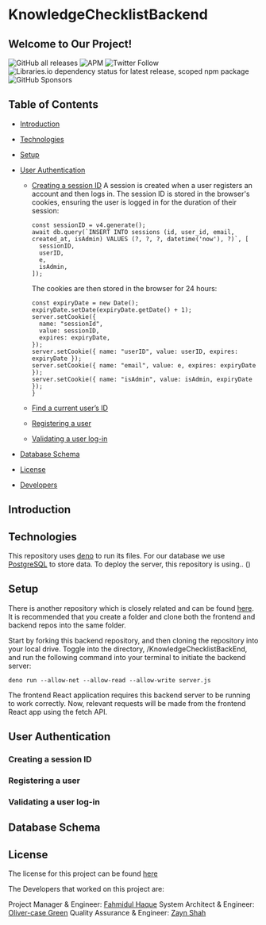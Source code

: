 # KnowledgeChecklistBackend

## Welcome to Our Project!

![GitHub all releases](https://img.shields.io/github/downloads/FahmidulHaquee/WorldBankFrontend/total?logo=GitHub)
![APM](https://img.shields.io/apm/l/npm)
![Twitter Follow](https://img.shields.io/twitter/follow/SigmaLabs?style=social)
![Libraries.io dependency status for latest release, scoped npm package](https://img.shields.io/librariesio/release/npm/@babel/core)
![GitHub Sponsors](https://img.shields.io/github/sponsors/FahmidulHaquee)

## Table of Contents

- [Introduction](#introduction)
- [Technologies](#technologies)
- [Setup](#Setup)
- [User Authentication](#user-authentication)

  - [Creating a session ID](#creating-a-session-id)
    A session is created when a user registers an account and then logs in. The session ID is stored in the browser's cookies, ensuring the user is logged in for the duration of their session:

    ```
    const sessionID = v4.generate();
    await db.query(`INSERT INTO sessions (id, user_id, email, created_at, isAdmin) VALUES (?, ?, ?, datetime('now'), ?)`, [
      sessionID,
      userID,
      e,
      isAdmin,
    ]);
    ```

    The cookies are then stored in the browser for 24 hours:

    ```
    const expiryDate = new Date();
    expiryDate.setDate(expiryDate.getDate() + 1);
    server.setCookie({
      name: "sessionId",
      value: sessionID,
      expires: expiryDate,
    });
    server.setCookie({ name: "userID", value: userID, expires: expiryDate });
    server.setCookie({ name: "email", value: e, expires: expiryDate });
    server.setCookie({ name: "isAdmin", value: isAdmin, expiryDate });
    }
    ```

  - [Find a current user’s ID](#find-a-current-users-id)
  - [Registering a user](#registering-a-user)
  - [Validating a user log-in](#validating-a-user-log-in)

- [Database Schema](#database-schema)
- [License](#license)
- [Developers](#developers)

## Introduction

## Technologies

This repository uses [deno](https://deno.land/manual/getting_started/installation) to run its files.
For our database we use [PostgreSQL](https://www.postgresql.org/) to store data.
To deploy the server, this repository is using.. ()

## Setup

There is another repository which is closely related and can be found [here](https://github.com/olliecase-green/KnowledgeChecklistFrontend). It is recommended that you create a folder and clone both the frontend and backend repos into the same folder.

Start by forking this backend repository, and then cloning the repository into your local drive. Toggle into the directory, /KnowledgeChecklistBackEnd, and run the following command into your terminal to initiate the backend server:

```
deno run --allow-net --allow-read --allow-write server.js
```

The frontend React application requires this backend server to be running to work correctly. Now, relevant requests will be made from the frontend React app using the fetch API.

## User Authentication

### Creating a session ID

### Registering a user

### Validating a user log-in

## Database Schema

## License

The license for this project can be found [here](license.md)

The Developers that worked on this project are:

Project Manager & Engineer: [Fahmidul Haque](https://github.com/FahmidulHaquee)
System Architect & Engineer: [Oliver-case Green](https://github.com/olliecase-green)
Quality Assurance & Engineer: [Zayn Shah](https://github.com/zaynshah)
